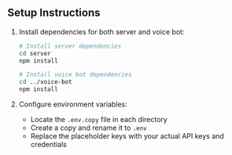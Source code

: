 
## Setup Instructions

1. Install dependencies for both server and voice bot:
   ```bash
   # Install server dependencies
   cd server
   npm install

   # Install voice bot dependencies
   cd ../voice-bot
   npm install
   ```

2. Configure environment variables:
   - Locate the `.env.copy` file in each directory
   - Create a copy and rename it to `.env`
   - Replace the placeholder keys with your actual API keys and credentials
